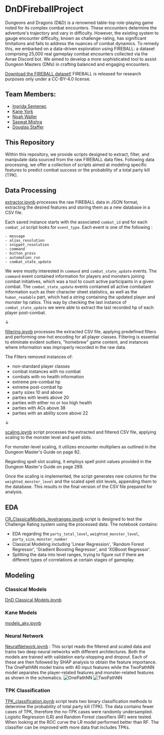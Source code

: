 # DnDFireballProject
Dungeons and Dragons (D&amp;D) is a renowned table-top role-playing game noted for its complex combat encounters. These encounters determine the adventure's trajectory and vary in difficulty. However, the existing system to gauge encounter difficulty, known as challenge-rating, has significant limitations and fails to address the nuances of combat dynamics. To remedy this, we embarked on a data-driven exploration using FIREBALL: a dataset comprising 25,000 real gameplay combat encounters collected via the Avrae Discord bot. We aimed to develop a more sophisticated tool to assist Dungeon Masters (DMs) in crafting balanced and engaging encounters.

[Download the FIREBALL dataset!](https://datasets.mechanus.zhu.codes/fireball-anonymized-nov-28-2022-kfdjl.tar.gz) 
FIREBALL is released for research purposes only under a CC-BY-4.0 license.

## Team Members:
- [Ingrida Semenec](https://www.linkedin.com/in/ingrida-semenec/)
- [Kane York](https://www.linkedin.com/in/alxandr-kane-york-6583b7a3/)
- [Noah Waller](https://www.linkedin.com/in/noahcwaller/)
- [Saswat Mishra](https://www.linkedin.com/in/saswat-mishra-b3171535/)
- [Douglas Staffer](https://www.linkedin.com/in/douglas-stauffer-r/)


## This Repository

Within this repository, we provide scripts designed to extract, filter, and manipulate data sourced from the raw FIREBALL data files. Following data processing, we offer a collection of scripts aimed at modeling specific features to predict combat success or the probability of a total party kill (TPK).


## Data Processing

[extractor.ipynb](https://github.com/ingridasemenec/DnDFireballProject/blob/main/extractor.ipynb) processes the raw FIREBALL data in JSON format, extracting the desired features and storing them as a new database in a CSV file.

Each saved instance starts with the associated `combat_id` and for each `combat_id` script looks for `event_type`. Each event is one of the following :
```text
- message
- alias_resolution
- snippet_resolution
- command
- button_press
- automation_run
- combat_state_update
```
We were mostly interested in `command` and `combat_state_update` events. The `command` event contained information for players and monsters joining combat initiatives, which was a tool to count active participants in a given combat. The `combat_state_update` events contained all active combatant information such as their character sheet statistics, as well as the `human_readable` part, which had a string containing the updated player and monster hp ratios. This way by checking the last instance of `combat_state_update` we were able to extract the last recorded hp of each player post-combat. 

&#8595;

[filtering.ipynb](https://github.com/ingridasemenec/DnDFireballProject/blob/main/filtering.ipynb) processes the extracted CSV file, applying predefined filters and performing one-hot encoding for all player classes. Filtering is essential to eliminate evident outliers, "homebrew" game content, and instances where information was improperly recorded in the raw data.

The Filters removed instances of:
 * non-standard player classes 
 * combat instances with no combat
 * combats with no health information
 *  extreme pre-combat hp
 *  extreme post-combat hp
 *  party sizes 10 and above
 *  parties with levels above 20
 *  parties with either no or too high health
 *  parties with ACs above 38
 * parties with an ability score above 22

&#8595;

[scaling.ipynb](https://github.com/ingridasemenec/DnDFireballProject/blob/main/scaling.ipynb) script processes the extracted and filtered CSV file, applying scaling to the monster level and spell slots.

For monster-level scaling, it utilizes encounter multipliers as outlined in the Dungeon Master's Guide on page 82. 

Regarding spell slot scaling, it employs spell point values provided in the Dungeon Master's Guide on page 289. 

Once the scaling is implemented, the script generates new columns for the `weighted_monster_level` and the scaled spell slot levels, appending them to the database. This results in the final version of the CSV file prepared for analysis.


## EDA
[CR_ClassicalModels_levelranges.ipynb](https://github.com/ingridasemenec/DnDFireballProject/blob/main/CR_ClassicalModels_levelranges.ipynb) script is designed to test the Challenge Rating system using the processed data. The notebook contains: 
* EDA regarding the `party_total_level`, `weighted_monster_level`, `party_size`, `monster_number`
* Classical Modeling including 'Linear Regression', 'Random Forest Regressor', 'Gradient Boosting Regressor', and 'XGBoost Regressor'.
* Splitting the data into level ranges, trying to figure out if there are different types of correlations at certain stages of gameplay. 

## Modeling
### Classical Models
[DnD Classical Models.ipynb](https://github.com/ingridasemenec/DnDFireballProject/blob/main/DnD%20Classical%20Models.ipynb)

### Kane Models
[models_aky.ipynb](https://github.com/ingridasemenec/DnDFireballProject/blob/main/models_aky.ipynb)

### Neural Network
[NeuralNetwork.ipynb](https://github.com/ingridasemenec/DnDFireballProject/blob/main/NeuralNetwork.ipynb) : This script reads the filtered and scaled data and trains two deep neural networks with different architectures. Both the models are trained with validation early-stopping and dropout. Each of these are then followed by SHAP analysis to obtain the feature importance.
The OnePathNN model trains with 40 input features while the TwoPathNN model separates the player-related features and monster-related features as shown in the schematics.
![OnePathNN](https://github.com/ingridasemenec/DnDFireballProject/blob/main/NN_files/one_path_nn.onnx.svg)
![TwoPathNN](https://github.com/ingridasemenec/DnDFireballProject/blob/main/NN_files/one_path_nn.onnx.svg)


### TPK Classification
[TPK_classification.ipynb](https://github.com/ingridasemenec/DnDFireballProject/blob/main/TPK_classification.ipynb) script tests two binary classification methods to determine the probability of total party kill (TPK). The data contains fewer cases of TPK, therefore the no-TPK cases were randomly undersampled. Logistic Regression (LR) and Random Forest classifiers (RF) were tested. When looking at the ROC curve the LR model performed better than RF. The classifier can be improved with more data that includes TPKs. 

